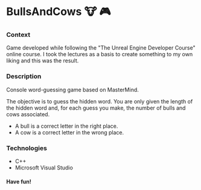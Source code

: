 # BullsAndCows :cow: :video_game:

### Context
Game developed while following the "The Unreal Engine Developer Course" online course. I took the lectures as a basis to create something to my own liking and this was the result.

### Description
Console word-guessing game based on MasterMind.

The objective is to guess the hidden word.
You are only given the length of the hidden word and, for each guess you make, the number of bulls and cows associated.
* A bull is a correct letter in the right place.
* A cow is a correct letter in the wrong place.

### Technologies
* C++
* Microsoft Visual Studio

#### Have fun!
